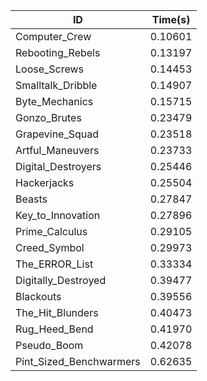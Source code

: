 |ID|Time(s)|
|-|-|
|Computer_Crew|0.10601|
|Rebooting_Rebels|0.13197|
|Loose_Screws|0.14453|
|Smalltalk_Dribble|0.14907|
|Byte_Mechanics|0.15715|
|Gonzo_Brutes|0.23479|
|Grapevine_Squad|0.23518|
|Artful_Maneuvers|0.23733|
|Digital_Destroyers|0.25446|
|Hackerjacks|0.25504|
|Beasts|0.27847|
|Key_to_Innovation|0.27896|
|Prime_Calculus|0.29105|
|Creed_Symbol|0.29973|
|The_ERROR_List|0.33334|
|Digitally_Destroyed|0.39477|
|Blackouts|0.39556|
|The_Hit_Blunders|0.40473|
|Rug_Heed_Bend|0.41970|
|Pseudo_Boom|0.42078|
|Pint_Sized_Benchwarmers|0.62635|
